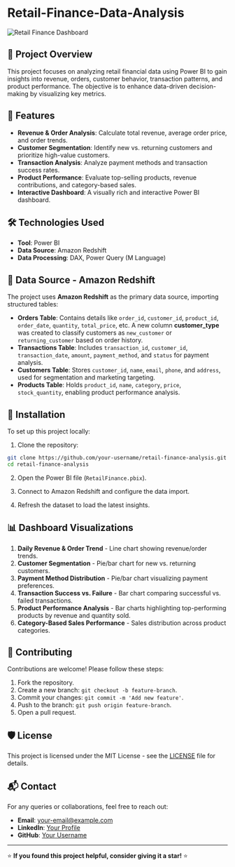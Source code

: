 # Retail-Finance-Data-Analysis

![Retail Finance Dashboard](https://drive.google.com/file/d/1vLs_wglvYBHCsLiyxRJw1uJ4BzhP2O8f/view?usp=drive_link)

## 📌 Project Overview
This project focuses on analyzing retail financial data using Power BI to gain insights into revenue, orders, customer behavior, transaction patterns, and product performance. The objective is to enhance data-driven decision-making by visualizing key metrics.

## 🚀 Features
- **Revenue & Order Analysis**: Calculate total revenue, average order price, and order trends.
- **Customer Segmentation**: Identify new vs. returning customers and prioritize high-value customers.
- **Transaction Analysis**: Analyze payment methods and transaction success rates.
- **Product Performance**: Evaluate top-selling products, revenue contributions, and category-based sales.
- **Interactive Dashboard**: A visually rich and interactive Power BI dashboard.

## 🛠️ Technologies Used
- **Tool**: Power BI
- **Data Source**: Amazon Redshift
- **Data Processing**: DAX, Power Query (M Language)

## 📂 Data Source - Amazon Redshift
The project uses **Amazon Redshift** as the primary data source, importing structured tables:
- **Orders Table**: Contains details like `order_id`, `customer_id`, `product_id`, `order_date`, `quantity`, `total_price`, etc. A new column **customer_type** was created to classify customers as `new_customer` or `returning_customer` based on order history.
- **Transactions Table**: Includes `transaction_id`, `customer_id`, `transaction_date`, `amount`, `payment_method`, and `status` for payment analysis.
- **Customers Table**: Stores `customer_id`, `name`, `email`, `phone`, and `address`, used for segmentation and marketing targeting.
- **Products Table**: Holds `product_id`, `name`, `category`, `price`, `stock_quantity`, enabling product performance analysis.

## 🎯 Installation
To set up this project locally:

1. Clone the repository:
```bash
git clone https://github.com/your-username/retail-finance-analysis.git
cd retail-finance-analysis
```

2. Open the Power BI file (`RetailFinance.pbix`).

3. Connect to Amazon Redshift and configure the data import.

4. Refresh the dataset to load the latest insights.

## 📊 Dashboard Visualizations
1. **Daily Revenue & Order Trend** - Line chart showing revenue/order trends.
2. **Customer Segmentation** - Pie/bar chart for new vs. returning customers.
3. **Payment Method Distribution** - Pie/bar chart visualizing payment preferences.
4. **Transaction Success vs. Failure** - Bar chart comparing successful vs. failed transactions.
5. **Product Performance Analysis** - Bar charts highlighting top-performing products by revenue and quantity sold.
6. **Category-Based Sales Performance** - Sales distribution across product categories.

## 📝 Contributing
Contributions are welcome! Please follow these steps:
1. Fork the repository.
2. Create a new branch: `git checkout -b feature-branch`.
3. Commit your changes: `git commit -m 'Add new feature'`.
4. Push to the branch: `git push origin feature-branch`.
5. Open a pull request.

## 🛡 License
This project is licensed under the MIT License - see the [LICENSE](LICENSE) file for details.

## 📬 Contact
For any queries or collaborations, feel free to reach out:
- **Email**: your-email@example.com
- **LinkedIn**: [Your Profile](https://linkedin.com/in/yourprofile)
- **GitHub**: [Your Username](https://github.com/your-username)

---

⭐ **If you found this project helpful, consider giving it a star!** ⭐

